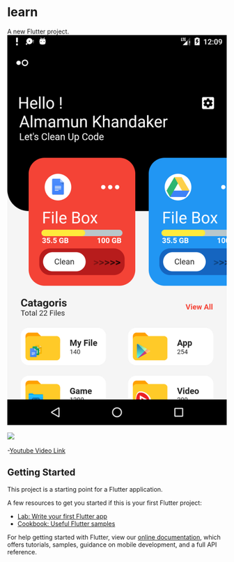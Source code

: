 # learn

A new Flutter project.
![](Screenshot_1594404586.png)

![](Screenshot_1594404505.png)

-[Youtube Video Link](youtu.be/TNeVZOi2w7c)
## Getting Started

This project is a starting point for a Flutter application.

A few resources to get you started if this is your first Flutter project:

- [Lab: Write your first Flutter app](https://flutter.dev/docs/get-started/codelab)
- [Cookbook: Useful Flutter samples](https://flutter.dev/docs/cookbook)

For help getting started with Flutter, view our
[online documentation](https://flutter.dev/docs), which offers tutorials,
samples, guidance on mobile development, and a full API reference.
